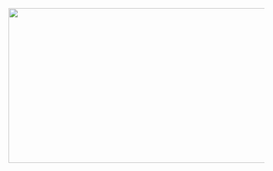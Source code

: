 <p align="center">
  <img width="540" height="304" src="https://cdn.discordapp.com/attachments/752919492165894184/762709760596246538/7OUwv.gif">
</p>
